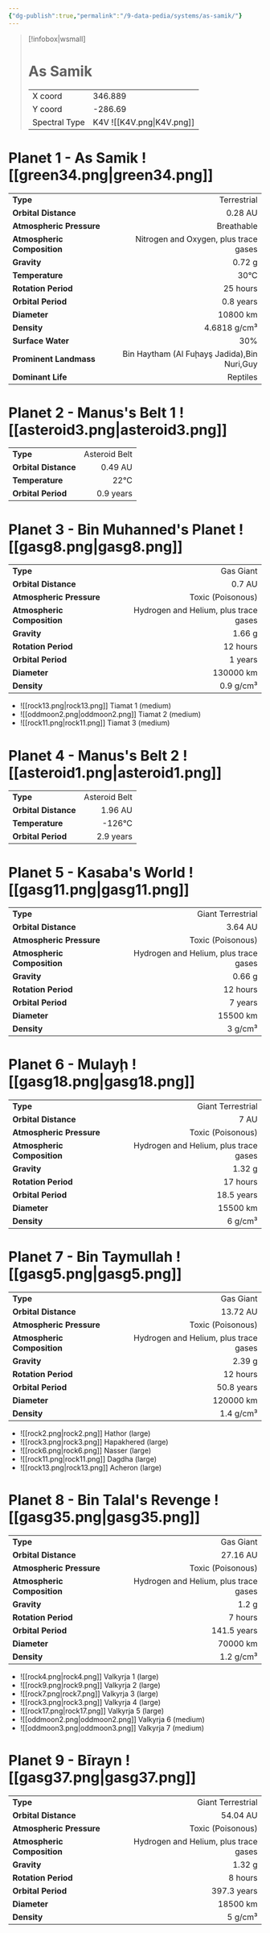 ```yaml
---
{"dg-publish":true,"permalink":"/9-data-pedia/systems/as-samik/"}
---
```


> [!infobox|wsmall]
> # As Samik
> | | |
> | - | - |
> | X coord | 346.889 |
> | Y coord| -286.69 |
> | Spectral Type | K4V ![[K4V.png\|K4V.png]] |

# Planet 1 - As Samik ![[green34.png\|green34.png]]
|                             |                           |
| --------------------------- | -------------------------:|
| **Type**                    |             Terrestrial |
| **Orbital Distance**        |   0.28 AU |
| **Atmospheric Pressure**    |       Breathable |
| **Atmospheric Composition** |      Nitrogen and Oxygen, plus trace gases |
| **Gravity**                 |        0.72 g |
| **Temperature**             |    30°C |
| **Rotation Period**         |  25 hours |
| **Orbital Period** | 0.8 years |
| **Diameter**                |      10800 km | 
| **Density**                 |    4.6818 g/cm³ |
| **Surface Water**           |           30% | 
| **Prominent Landmass**      |         Bin Haytham (Al Fuḩayş Jadida),Bin Nuri,Guy | 
| **Dominant Life**           |         Reptiles |





# Planet 2 - Manus's Belt 1 ![[asteroid3.png\|asteroid3.png]]
|                             |                           |
| --------------------------- | -------------------------:|
| **Type**                    |             Asteroid Belt |
| **Orbital Distance**        |   0.49 AU |
| **Temperature**             |    22°C |
| **Orbital Period** | 0.9 years |





# Planet 3 - Bin Muhanned's Planet ![[gasg8.png\|gasg8.png]]
|                             |                           |
| --------------------------- | -------------------------:|
| **Type**                    |             Gas Giant |
| **Orbital Distance**        |   0.7 AU |
| **Atmospheric Pressure**    |       Toxic (Poisonous) |
| **Atmospheric Composition** |      Hydrogen and Helium, plus trace gases |
| **Gravity**                 |        1.66 g |
| **Rotation Period**         |  12 hours |
| **Orbital Period** | 1 years |
| **Diameter**                |      130000 km | 
| **Density**                 |    0.9 g/cm³ |



- ![[rock13.png\|rock13.png]] Tiamat 1 (medium)
- ![[oddmoon2.png\|oddmoon2.png]] Tiamat 2 (medium)
- ![[rock11.png\|rock11.png]] Tiamat 3 (medium)


# Planet 4 - Manus's Belt 2 ![[asteroid1.png\|asteroid1.png]]
|                             |                           |
| --------------------------- | -------------------------:|
| **Type**                    |             Asteroid Belt |
| **Orbital Distance**        |   1.96 AU |
| **Temperature**             |    -126°C |
| **Orbital Period** | 2.9 years |





# Planet 5 - Kasaba's World ![[gasg11.png\|gasg11.png]]
|                             |                           |
| --------------------------- | -------------------------:|
| **Type**                    |             Giant Terrestrial |
| **Orbital Distance**        |   3.64 AU |
| **Atmospheric Pressure**    |       Toxic (Poisonous) |
| **Atmospheric Composition** |      Hydrogen and Helium, plus trace gases |
| **Gravity**                 |        0.66 g |
| **Rotation Period**         |  12 hours |
| **Orbital Period** | 7 years |
| **Diameter**                |      15500 km | 
| **Density**                 |    3 g/cm³ |





# Planet 6 - Mulayḩ ![[gasg18.png\|gasg18.png]]
|                             |                           |
| --------------------------- | -------------------------:|
| **Type**                    |             Giant Terrestrial |
| **Orbital Distance**        |   7 AU |
| **Atmospheric Pressure**    |       Toxic (Poisonous) |
| **Atmospheric Composition** |      Hydrogen and Helium, plus trace gases |
| **Gravity**                 |        1.32 g |
| **Rotation Period**         |  17 hours |
| **Orbital Period** | 18.5 years |
| **Diameter**                |      15500 km | 
| **Density**                 |    6 g/cm³ |





# Planet 7 - Bin Taymullah ![[gasg5.png\|gasg5.png]]
|                             |                           |
| --------------------------- | -------------------------:|
| **Type**                    |             Gas Giant |
| **Orbital Distance**        |   13.72 AU |
| **Atmospheric Pressure**    |       Toxic (Poisonous) |
| **Atmospheric Composition** |      Hydrogen and Helium, plus trace gases |
| **Gravity**                 |        2.39 g |
| **Rotation Period**         |  12 hours |
| **Orbital Period** | 50.8 years |
| **Diameter**                |      120000 km | 
| **Density**                 |    1.4 g/cm³ |



- ![[rock2.png\|rock2.png]] Hathor (large)
- ![[rock3.png\|rock3.png]] Hapakhered (large)
- ![[rock6.png\|rock6.png]] Nasser (large)
- ![[rock11.png\|rock11.png]] Dagdha (large)
- ![[rock13.png\|rock13.png]] Acheron (large)


# Planet 8 - Bin Talal's Revenge ![[gasg35.png\|gasg35.png]]
|                             |                           |
| --------------------------- | -------------------------:|
| **Type**                    |             Gas Giant |
| **Orbital Distance**        |   27.16 AU |
| **Atmospheric Pressure**    |       Toxic (Poisonous) |
| **Atmospheric Composition** |      Hydrogen and Helium, plus trace gases |
| **Gravity**                 |        1.2 g |
| **Rotation Period**         |  7 hours |
| **Orbital Period** | 141.5 years |
| **Diameter**                |      70000 km | 
| **Density**                 |    1.2 g/cm³ |



- ![[rock4.png\|rock4.png]] Valkyrja 1 (large)
- ![[rock9.png\|rock9.png]] Valkyrja 2 (large)
- ![[rock7.png\|rock7.png]] Valkyrja 3 (large)
- ![[rock3.png\|rock3.png]] Valkyrja 4 (large)
- ![[rock17.png\|rock17.png]] Valkyrja 5 (large)
- ![[oddmoon2.png\|oddmoon2.png]] Valkyrja 6 (medium)
- ![[oddmoon3.png\|oddmoon3.png]] Valkyrja 7 (medium)


# Planet 9 - Bīrayn ![[gasg37.png\|gasg37.png]]
|                             |                           |
| --------------------------- | -------------------------:|
| **Type**                    |             Giant Terrestrial |
| **Orbital Distance**        |   54.04 AU |
| **Atmospheric Pressure**    |       Toxic (Poisonous) |
| **Atmospheric Composition** |      Hydrogen and Helium, plus trace gases |
| **Gravity**                 |        1.32 g |
| **Rotation Period**         |  8 hours |
| **Orbital Period** | 397.3 years |
| **Diameter**                |      18500 km | 
| **Density**                 |    5 g/cm³ |





